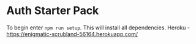 # Auth Starter Pack

To begin enter `npm run setup`.  This will install all dependencies.
Heroku - https://enigmatic-scrubland-56164.herokuapp.com/
